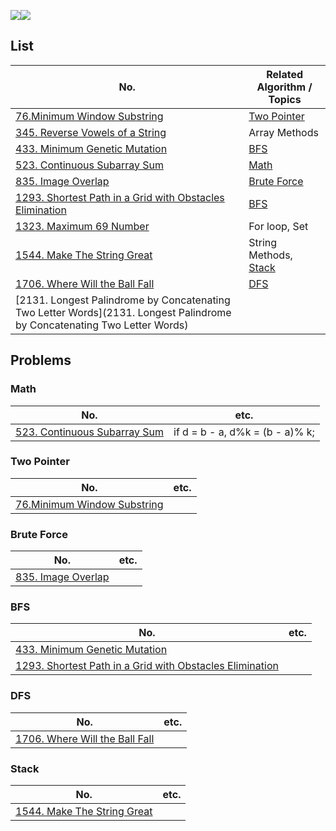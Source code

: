 ![](https://img.shields.io/badge/JavaScript-gray?&logo=JavaScript)![](https://img.shields.io/badge/TypeScript-lightgray?&logo=TypeScript) 

## List

| No.                                                          | Related Algorithm / Topics      |
| ------------------------------------------------------------ | ------------------------------- |
| [76.Minimum Window Substring](https://leetcode.com/problems/minimum-window-substring/) | [Two Pointer](#Two-Pointer)     |
| [345. Reverse Vowels of a String](https://leetcode.com/problems/reverse-vowels-of-a-string/) | Array Methods                   |
| [433. Minimum Genetic Mutation](https://leetcode.com/problems/minimum-genetic-mutation/) | [BFS](#BFS)                     |
| [523. Continuous Subarray Sum](https://leetcode.com/problems/continuous-subarray-sum/) | [Math](#Math)                   |
| [835. Image Overlap](https://leetcode.com/submissions/detail/831113344/) | [Brute Force](#Brute-Force)     |
| [1293. Shortest Path in a Grid with Obstacles Elimination](https://leetcode.com/problems/shortest-path-in-a-grid-with-obstacles-elimination/) | [BFS](#BFS)                     |
| [1323. Maximum 69 Number](https://leetcode.com/problems/maximum-69-number/) | For loop, Set                   |
| [1544. Make The String Great](https://leetcode.com/problems/make-the-string-great/) | String Methods, [Stack](#Stack) |
| [1706. Where Will the Ball Fall](https://leetcode.com/problems/where-will-the-ball-fall/) | [DFS](#DFS)                     |
| [2131. Longest Palindrome by Concatenating Two Letter Words](2131. Longest Palindrome by Concatenating Two Letter Words) |                                 |



## Problems

### Math

| No.                                                          | etc.                            |
| ------------------------------------------------------------ | ------------------------------- |
| [523. Continuous Subarray Sum](https://leetcode.com/problems/continuous-subarray-sum/) | if d = b - a, d%k = (b - a)% k; |



### Two Pointer

| No.                                                          | etc. |
| ------------------------------------------------------------ | ---- |
| [76.Minimum Window Substring](https://leetcode.com/problems/minimum-window-substring/) |      |



### Brute Force

| No.                                                          | etc. |
| ------------------------------------------------------------ | ---- |
| [835. Image Overlap](https://leetcode.com/submissions/detail/831113344/) |      |



### BFS

| No.                                                          | etc. |
| ------------------------------------------------------------ | ---- |
| [433. Minimum Genetic Mutation](https://leetcode.com/problems/minimum-genetic-mutation/) |      |
| [1293. Shortest Path in a Grid with Obstacles Elimination](https://leetcode.com/problems/shortest-path-in-a-grid-with-obstacles-elimination/) |      |



### DFS

| No.                                                          | etc. |
| ------------------------------------------------------------ | ---- |
| [1706. Where Will the Ball Fall](https://leetcode.com/problems/where-will-the-ball-fall/) |      |



### Stack

| No.                                | etc. |
| ---------------------------------- | ---- |
| [1544. Make The String Great](../) |      |

